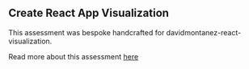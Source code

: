## Create React App Visualization

This assessment was bespoke handcrafted for davidmontanez-react-visualization.

Read more about this assessment [here](https://react.eogresources.com)
